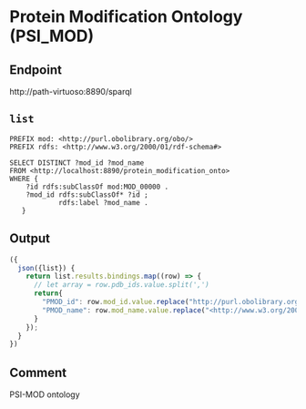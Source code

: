 # Protein Modification Ontology (PSI_MOD)

## Endpoint
http://path-virtuoso:8890/sparql

## `list`

```sparql
PREFIX mod: <http://purl.obolibrary.org/obo/>
PREFIX rdfs: <http://www.w3.org/2000/01/rdf-schema#>

SELECT DISTINCT ?mod_id ?mod_name
FROM <http://localhost:8890/protein_modification_onto>
WHERE {
    ?id rdfs:subClassOf mod:MOD_00000 .
    ?mod_id rdfs:subClassOf* ?id ;
     		rdfs:label ?mod_name .
   }

```

## Output

```javascript
({
  json({list}) {
    return list.results.bindings.map((row) => {
      // let array = row.pdb_ids.value.split(',')
      return{
        "PMOD_id": row.mod_id.value.replace("http://purl.obolibrary.org/obo/",""),
        "PMOD_name": row.mod_name.value.replace("<http://www.w3.org/2001/XMLSchema#string>","")
      }
    });
  }
})

```

## Comment
PSI-MOD ontology